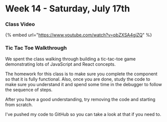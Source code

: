# Week 14 - Saturday, July 17th

### Class Video

{% embed url="https://www.youtube.com/watch?v=pbZXSA4giZQ" %}



### Tic Tac Toe Walkthrough

We spent the class walking through building a tic-tac-toe game demonstrating lots of JavaScript and React concepts.

The homework for this class is to make sure you complete the component so that it is fully functional. Also, once you are done, study the code to make sure you understand it and spend some time in the debugger to follow the sequence of steps.

After you have a good understanding, try removing the code and starting from scratch.

I've pushed my code to GitHub so you can take a look at that if you need to.

